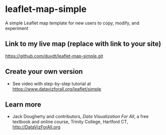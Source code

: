 # leaflet-map-simple
A simple Leaflet map template for new users to copy, modify, and experiment

## Link to my live map (replace with link to your site)

https://github.com/duydt/leaflet-map-simple.git

## Create your own version
- See video with step-by-step tutorial at https://www.datavizforall.org/leaflet/simple

## Learn more
- Jack Dougherty and contributors, *Data Visualization For All*, a free textbook and online course, Trinity College, Hartford CT, http://DataVizForAll.org
